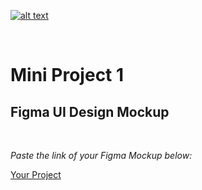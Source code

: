 [![alt text](https://x4w8f4y8.rocketcdn.me/wp-content/uploads/2020/05/iod_h_tp_white_c.png)](#)

<br/>

# Mini Project 1

## Figma UI Design Mockup

</br>

_Paste the link of your Figma Mockup below:_

[Your Project](https://www.figma.com/file/k0UTlsYgVVOXtfKbH7Zkt0/Mini-Project-1?type=design&node-id=0-1&mode=design&t=zLuHbx2NVBqorbQk-0)
</br>
